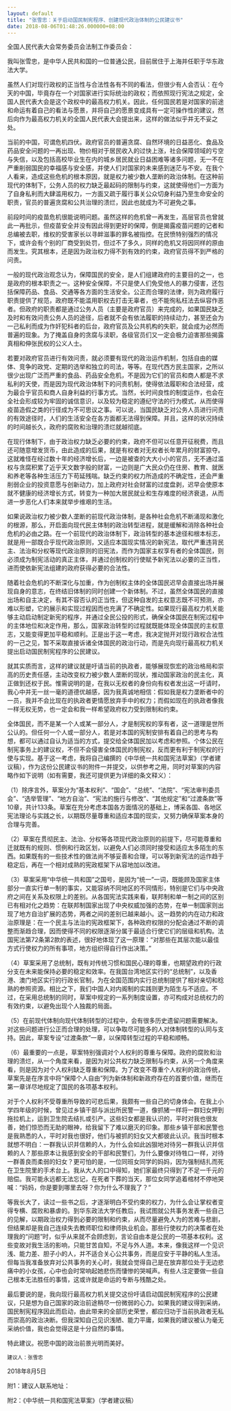 ```yaml
---
layout: default
title: "张雪忠：关于启动国民制宪程序、创建现代政治体制的公民建议书"
date: 2018-08-06T01:48:26.000000+08:00
---
```


全国人民代表大会常务委员会法制工作委员会：

我叫张雪忠，是中华人民共和国的一位普通公民，目前居住于上海并任职于华东政法大学。

虽然人们对现行政权的正当性与合法性各有不同的看法，但很少有人会否认：在今天的中国，毕竟存在一个对国家进行实际统治的政权；而依照现行宪法之规定，全国人民代表大会是这个政权中的最高权力机关。因此，任何国民若是对国家的前途和命运有着自己的看法与愿景，并将自己的愿景变成具有一定可操作性的建议，然后向作为最高权力机关的全国人民代表大会提出来，这样的做法似乎并无不妥之处。

当前的中国，可谓危机四伏。政府官员的普遍贪腐、自然环境的日益恶化、食品及药品安全问题的一再出现、物价相对于居民收入的过快上涨，社会保障领域的亏空与失信，以及包括高校毕业生在内的城乡居民就业日益困难等诸多问题，无一不在严重削弱国民的幸福感与安全感，并使人们对国家的未来感到迷茫与不安。在我个人看来，造成这些危机的根本原因，就是权力被少数人垄断的政治体制。在这种前现代的体制下，公务人员的权力缺乏最起码的限制与约束，这就使得他们一方面为了自身私利而大肆滥用权力，一方面又疏于履行事关公众切身利益乃至生命安全的职责，官员的普遍贪腐和公共治理的溃烂，因此也就成为不可避免之事。

前段时间的疫苗危机很能说明问题。虽然这样的危机曾一再发生，高层官员也曾就此一再批示，但疫苗安全并没有因此得到更好的保障，倒是揭露疫苗问题的记者和总编被去职，维权的受害家长以寻衅滋事的罪名被指控。在民愤特别强烈的情况下，或许会有个别的厂商受到处罚，但过不了多久，同样的危机又将因同样的原由而发生。究其根本，还是因为政治权力得不到有效的约束，政府官员得不到严格的问责。

一般的现代政治观念认为，保障国民的安全，是人们组建政府的主要目的之一，也是政府的根本职责之一。这种安全保障，不只是使人们免受他人的暴力侵害，还包括保障药品、食品、交通等各方面的生活安全。公正而合理的法律，则为政府履行职责提供了规范，政府既不能滥用职权去打击无辜者，也不能徇私枉法去纵容作恶者。但政府的职责都是通过公务人员（主要是政府官员）来完成的，如果国民缺乏及时和有效问责公务人员的途径，后者就不会有依法履职的持续动力，甚至还会为一己私利而成为作奸犯科者的后台，政府官员及公共机构的失职，就会成为必然而普遍的现象。为了掩盖自身的贪腐与渎职，各级官员们又一定会极力迫害那些揭露真相和伸张民权的公义人士。

若要对政府官员进行有效问责，就必须要有现代的政治运作机制，包括自由的媒体、竞争的政党、定期的选举和独立的司法，等等。在现代西方民主国家，之所以很少出现广泛而严重的食品、药品安全危机，不是因为它们的官员和商人都是不求私利的天使，而是因为现代政治体制下的问责机制，使得依法履职和合法经营，成为最合乎官员和商人自身利益的行事方式。当然，长时间良性的制度运作，也会在全社会形成较为牢固的诚信意识，以及较为稳定的遵纪守法的行为模式，从而使得疫苗造假之类的行径成为不可思议之事。可以说，当国民缺乏对公务人员进行问责的有效途径时，人们的生活安全在各方面都无法得到保障。并且，这样的状况持续的时间越长久，政府的腐败和治理的溃烂就越彻底。

在现行体制下，由于政治权力缺乏必要的约束，政府不但可以任意开征税费，而且还可随意增发货币，由此造成的后果，就是有权者对无权者长年累月的财富掠夺。这就难怪在经过数十年的经济增长后，一边是被查的大大小小的官员，无不通过滥权与贪腐积累了近乎天文数字般的财富，一边则是广大民众仍在住房、教育、就医和养老等各种生活压力下苟延残喘。缺乏约束的权力所造成的不确定性，还会严重削弱企业的投资意愿与创新动力，加上政府对社会财富的过度盘剥，迟早会使原本就不健康的经济增长方式，转变为一种加大居民就业和生存难度的经济衰退，从而进一步恶化人们本来就举步维艰的生活。

如果说政治权力被少数人垄断的前现代政治体制，是各种社会危机不断涌现和激化的根源，那么，开启面向现代民主体制的政治转型进程，就是缓解和消除各种社会危机的必由之路。在一个前现代的政治体制下，政治转型的基本途径和根本标志，就是用一部既合乎现代政治原则，又适应本国现实情况的新宪法，取代严重违背民主、法治和分权等现代政治原则的旧宪法，而作为国家主权享有者的全体国民，则必须成为制宪活动的真正主体，并通过创制权的行使赋予新宪法以必要的正当性，进而使依新宪法组建的政府获得必要的合法性。

随着社会危机的不断深化与加重，作为创制权主体的全体国民迟早会直接出场并展现自身的意志，在终结旧体制的同时创建一个新体制。不过，虽然全体国民的直接出场和自主决定，有其不容否认的正当性，但这种自发的主权意志既不可预测，亦难以形塑，它的展示和实现过程因而也充满了不确定性。如果现行最高权力机关能够主动启动制定新宪的程序，并通过全民公投的形式，确保全体国民在制宪过程中的主体地位和决定作用，那么，国家政治转型的过程就既能体现全体国民的主权意志，又能变得更加平稳和顺利。正是出于这一考虑，我决定抛开对现行政权合法性的一己之见，暂不采取直接诉诸全体国民的政治行动，而是先向现行最高权力机关提出启动国民制宪程序的公民建议。

就其实质而言，这样的建议就是吁请当前的执政者，能够展现恢宏的政治格局和崇高的历史责任感，主动改变权力被少数人垄断的现状，推动国家政治的民主化，真正做到还权于民。惟需说明的是，在我以无权者的身份向有权者发出这一吁请时，我心中并无一丝一毫的道德优越感，因为我真诚地相信：假如我是权力垄断者中的一员，我并不会比现在的执政者更情愿放弃手中的权力；而假如现在的执政者像我一样无权无势，也一定会和我一样希望政府权力受到限制和约束。

全体国民，而不是某一个人或某一部分人，才是制宪权的享有者，这一道理是世所公认的。但任何一个人或一部分人，若是对本国的宪制安排有着自己的思考与构想，都可以通过自认为适当的方式，提交给全体国民加以考虑和参照。个体公民在制宪事务上的建议权，不但不会侵害全体国民的制宪权，反而更有利于制宪权的行使与实现。基于这一考虑，我将自己编撰的《中华统一共和国宪法草案》（学者建议稿），作为这份公民建议书的附件一并提交，以供参考之用，同时对草案的内容略作如下说明（如有需要，我还可提供更为详细的条文释义）：

（1）除序言外，草案分为“基本权利”、“国会”、“总统”、“法院”、“宪法审判委员会”、“选举管理”、“地方自治”、“宪法的施行与修改”、“其他规定”和“过渡条款”等10章，共计133条。草案在充分考虑本国各方面情况的基础上，博采各国、各地区宪法理论与实践之长，以期既尽量尊重和适应本国的现实，又努力确保草案本身的合理与完善。

（2）草案在贯彻民主、法治、分权等各项现代政治原则的前提下，尽可能尊重和迁就既有的规则、惯例和行政区划，以避免人们必须同时接受和适应太多陌生的东西。如果既有的一些技术性的做法尚不够妥善和合理，可以等到新宪法的运作趋于稳定后，再在一个相对成熟的宪政框架下从容地加以改进。

（3）草案采用“中华统一共和国”之国号，是因为“统一”一词，既能顾及国家主体部分一直实行单一制的事实，又能容纳不同地区的不同情形，特别是它们与中央政府之间在关系及权限上的差别。从各国宪法实践来看，联邦制和单一制之间的区别已有相对化之趋势：在联邦制国家出现了中央权威加强的态势，在单一制国家则出现了地方自治扩展的态势，两者之间的差别已越来越小。这一趋势的内在动力和政治原理是：在一个民主与法治的宪政框架下，各种政府权限的分配会通过不断的调整而渐趋合理，因而使得不同的权限逐渐分属于最适合行使它们的层级和机构。法国宪法第72条第2款的表述，很好地体现了这一原理：“对那些在其层次能以最佳方式行使权力的所有事项，地方组织得自行作出决策。”

（4）草案采用了总统制，既有对传统习惯和国民心理的尊重，也期望政府的行政分支在未来能保持必要的稳定和效率。在我国台湾地区实行的“总统制”，以及香港、澳门地区实行的行政长官制，为在全国范围内实行总统制提供了相对亲切和稔熟的参照资源。相比之下，我们中国人对内阁制的实践则更为陌生与不适应。不过，在采用总统制的同时，草案中规定的一系列制度设置，亦可构成对总统权力的有效约束，以避免出现个人独裁的局面。

（5）在前现代体制向现代体制转型的过程中，会有很多历史遗留问题需要解决。对这些问题进行公正而合理的处理，可以争取尽可能多的人对体制转型的认同与支持。因此，草案专设“过渡条款”一章，以保障转型过程的平稳和顺畅。

（6）最重要的一点是，草案特别强调对个人权利的尊重与保障。政府的腐败和治理的溃烂，从一个角度来看，是因为对公共权力缺乏限制与约束，从另一个角度来看，则是因为对个人权利缺乏尊重和保障。为了改变不尊重个人权利的政治传统，草案先是在序言中将“保障个人自由”列为新体制和新政府存在的首要价值，继而在第一章详尽地规定了国民的各项基本权利。

对于个人权利不受尊重所导致的可悲后果，我颇有一些自己的切身体会。在我上小学四年级的时候，曾见过乡镇干部与派出所民警一道，像抓猪一样将一群妇女押到拖拉机上，运到卫生院去结扎或引产。这些妇女都是我认识的，平时对我也很友善，她们惊恐而无助的眼神，给我留下了难以磨灭的印象。那些乡镇干部和民警也是我熟悉的人，平时对我也很好，他们与被抓的妇女又大都彼此认识。我当时根本就想不明白：一群我认识并信赖的人，为什么会如此凶狠地对待另一群我认识并信赖的人？那些原本让我感到安全的干部和民警们，为什么要像对待牲口一样，对待一群善良而柔弱的妇女？更可怕的是，一位同班女同学的妈妈，因为强制结扎而死在卫生院里的手术台上。我从大人的口中得知，她们家最终只得到了不足一千元的赔偿。我可能永远都无法忘记，在死者下葬的当天，那位女同学追着棺材不停地哭喊：“妈妈，你是要到哪里去呀？你为什么不理我了？”

等我长大了，读过一些书之后，才逐渐明白不受约束的权力，为什么会让掌权者变得专横、腐败和暴虐的。到华东政法大学任教后，我试图就公共事务发表一些自己的见解，以期政治权力得到必要的限制和约束，从而尽量避免人为的苦难与悲剧，但结果却是我自己连续失去教师职位和律师执业机会。那些行使权力的决策者在处理我的“问题”时，似乎从来就不会顾虑到，言论自由本是公民的一项基本权利。这些变故对我生活的影响，只能甘苦自知，不足与外人道。本来，像我这样一个见识浅、能力差、胆子小的人，并不适合关心公共事务，而是应安于平静的私人生活。但每当我准备放弃对公共事务的关心时，我就会觉得自己是在放弃那位处于无边悲痛中的小女孩，心中也会时常响起她悲伤而悽惨的哭喊声。有些人注定要做一些自己根本无法胜任的事情，这或许就是命运的专断与残酷之处。

最后要说的是，我向现行最高权力机关提交这份吁请启动国民制宪程序的公民建议，只是想为自己国家的政治前途稍尽一份微弱的心力。如果我的建议得到采纳，国民制宪程序因此而启动，由此带来的全部历史荣誉，都应归功于当前执政者无私而崇高的政治决断。但我深知自己见识浅陋、能力平庸，如果我的建议被认为毫无采纳价值，我也会觉得这是十分自然的事情。

特此建议。祝愿中国的政治前景光明而美好。

    建议人：张雪忠

2018年8月5日

附1：建议人联系地址：

附2：《中华统一共和国宪法草案》（学者建议稿）

